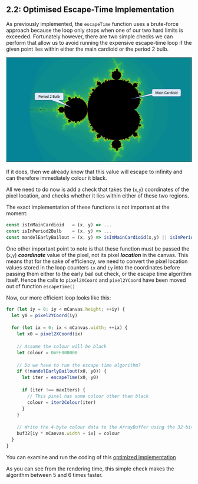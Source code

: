 ## 2.2: Optimised Escape-Time Implementation

As previously implemented, the `escapeTime` function uses a brute-force approach because the loop only stops when one of our two hard limits is exceeded.  Fortunately however, there are two simple checks we can perform that allow us to avoid running the expensive escape-time loop if the given point lies within either the main cardioid or the period 2 bulb.

![Mandelbrot Regions](Mandelbrot%20Regions.png)

If it does, then we already know that this value will escape to infinity and can therefore immediately colour it black.

All we need to do now is add a check that takes the (`x`,`y`) coordinates of the pixel location, and checks whether it lies within either of these two regions.

The exact implementation of these functions is not important at the moment:

```javascript
const isInMainCardioid   = (x, y) => ...
const isInPeriod2Bulb    = (x, y) => ...
const mandelEarlyBailout = (x, y) => isInMainCardioid(x,y) || isInPeriod2Bulb(x,y)
```

One other important point to note is that these function must be passed the (`x`,`y`) ***coordinate*** value of the pixel, not its pixel ***location*** in the canvas.  This means that for the sake of efficiency, we need to convert the pixel location values stored in the loop counters `ix` and `iy` into the coordinates before passing them either to the early bail out check, or the escape time algorithm itself.  Hence the calls to `pixel2XCoord` and `pixel2YCoord` have been moved out of function `escapeTime()`

Now, our more efficient loop looks like this:

```javascript
for (let iy = 0; iy < mCanvas.height; ++iy) {
  let y0 = pixel2YCoord(iy)

  for (let ix = 0; ix < mCanvas.width; ++ix) {
    let x0 = pixel2XCoord(ix)

    // Assume the colour will be black
    let colour = 0xFF000000

    // Do we have to run the escape time algorithm?
    if (!mandelEarlyBailout(x0, y0)) {
      let iter = escapeTime(x0, y0)

      if (iter !== maxIters) {
        // This pixel has some colour other than black
        colour = iter2Colour(iter)
      }
    }
  
    // Write the 4-byte colour data to the ArrayBuffer using the 32-bit overlay
    buf32[iy * mCanvas.width + ix] = colour
  }
}
```

You can examine and run the coding of this [optimized implementation](optimised-implementation.html)

As you can see from the rendering time, this simple check makes the algorithm between 5 and 6 times faster.